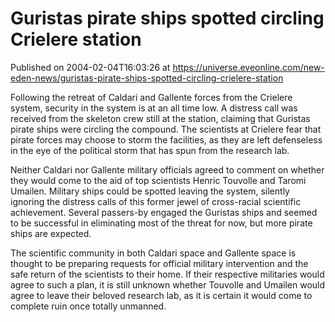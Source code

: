 # Guristas pirate ships spotted circling Crielere station
Published on 2004-02-04T16:03:26 at https://universe.eveonline.com/new-eden-news/guristas-pirate-ships-spotted-circling-crielere-station

Following the retreat of Caldari and Gallente forces from the Crielere system, security in the system is at an all time low. A distress call was received from the skeleton crew still at the station, claiming that Guristas pirate ships were circling the compound. The scientists at Crielere fear that pirate forces may choose to storm the facilities, as they are left defenseless in the eye of the political storm that has spun from the research lab.   
  
Neither Caldari nor Gallente military officials agreed to comment on whether they would come to the aid of top scientists Henric Touvolle and Taromi Umailen. Military ships could be spotted leaving the system, silently ignoring the distress calls of this former jewel of cross-racial scientific achievement. Several passers-by engaged the Guristas ships and seemed to be successful in eliminating most of the threat for now, but more pirate ships are expected.   
  
The scientific community in both Caldari space and Gallente space is thought to be preparing requests for official military intervention and the safe return of the scientists to their home. If their respective militaries would agree to such a plan, it is still unknown whether Touvolle and Umailen would agree to leave their beloved research lab, as it is certain it would come to complete ruin once totally unmanned.
